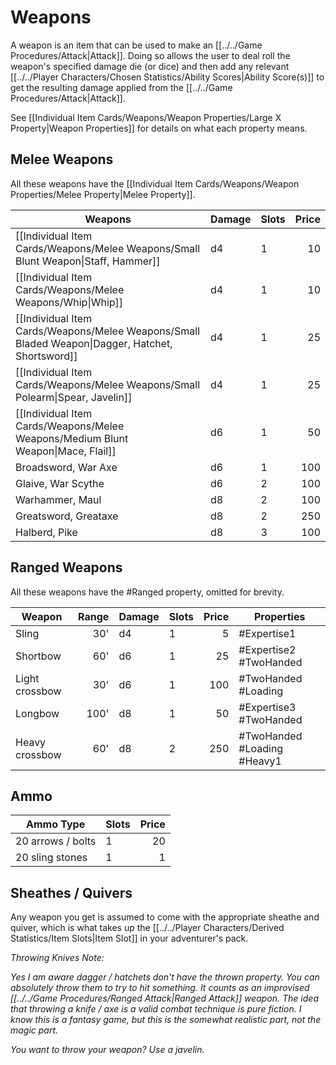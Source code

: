 # Weapons

A weapon is an item that can be used to make an [[../../Game Procedures/Attack|Attack]]. Doing so allows the user to deal roll the weapon's specified damage die (or dice) and then add any relevant [[../../Player Characters/Chosen Statistics/Ability Scores|Ability Score(s)]] to get the resulting damage applied from the [[../../Game Procedures/Attack|Attack]].

See [[Individual Item Cards/Weapons/Weapon Properties/Large X Property|Weapon Properties]] for details on what each property means.
## Melee Weapons

All these weapons have the [[Individual Item Cards/Weapons/Weapon Properties/Melee Property|Melee Property]].

| Weapons                                                                                          | Damage | Slots | Price |
| ------------------------------------------------------------------------------------------------ | ------ | ----- | ----: |
| [[Individual Item Cards/Weapons/Melee Weapons/Small Blunt Weapon\|Staff, Hammer]]                | d4     | 1     |    10 |
| [[Individual Item Cards/Weapons/Melee Weapons/Whip\|Whip]]                                       | d4     | 1     |    10 |
| [[Individual Item Cards/Weapons/Melee Weapons/Small Bladed Weapon\|Dagger, Hatchet, Shortsword]] | d4     | 1     |    25 |
| [[Individual Item Cards/Weapons/Melee Weapons/Small Polearm\|Spear, Javelin]]                    | d4     | 1     |    25 |
| [[Individual Item Cards/Weapons/Melee Weapons/Medium Blunt Weapon\|Mace, Flail]]                 | d6     | 1     |    50 |
| Broadsword, War Axe                                                                              | d6     | 1     |   100 |
| Glaive, War Scythe                                                                               | d6     | 2     |   100 |
| Warhammer, Maul                                                                                  | d8     | 2     |   100 |
| Greatsword, Greataxe                                                                             | d8     | 2     |   250 |
| Halberd, Pike                                                                                    | d8     | 3     |   100 |
## Ranged Weapons

All these weapons have the #Ranged property, omitted for brevity.

| Weapon         | Range | Damage | Slots | Price | Properties                  |
| -------------- | ----: | ------ | ----- | ----: | --------------------------- |
| Sling          |   30' | d4     | 1     |     5 | #Expertise1                 |
| Shortbow       |   60' | d6     | 1     |    25 | #Expertise2  #TwoHanded     |
| Light crossbow |   30' | d6     | 1     |   100 | #TwoHanded #Loading         |
| Longbow        |  100' | d8     | 1     |    50 | #Expertise3 #TwoHanded      |
| Heavy crossbow |   60' | d8     | 2     |   250 | #TwoHanded #Loading #Heavy1 |
## Ammo

| Ammo Type            | Slots        | Price |
| -------------------- | ------------ | ----: |
| 20 arrows / bolts    | 1            |    20 |
| 20 sling stones      | 1            |     1 |
## Sheathes / Quivers
Any weapon you get is assumed to come with the appropriate sheathe and quiver, which is what takes up the [[../../Player Characters/Derived Statistics/Item Slots|Item Slot]] in your adventurer's pack.


*Throwing Knives Note:*

*Yes I am aware dagger / hatchets don't have the thrown property. You can absolutely throw them to try to hit something. It counts as an improvised [[../../Game Procedures/Ranged Attack\|Ranged Attack]] weapon. The idea that throwing a knife / axe is a valid combat technique is pure fiction. I know this is a fantasy game, but this is the somewhat realistic part, not the magic part.*

*You want to throw your weapon? Use a javelin.*